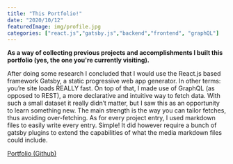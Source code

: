 ```yaml
---
title: "This Portfolio!​"
date: "2020/10/12"
featuredImage: img/profile.jpg
categories: ["react.js","gatsby.js","backend","frontend", "graphQL"]
---
```


**As a way of collecting previous projects and accomplishments I built this portfolio (yes, the one you're currently visiting).**

After doing some research I concluded that I would use the React.js based framework Gatsby, a static progressive web app generator. In other terms: you’re site loads REALLY fast. On top of that, I made use of GraphQL (as opposed to REST), a more declarative and intuitive way to fetch data. With such a small dataset it really didn’t matter, but I saw this as an opportunity to learn something new. The main strength is the way you can tailor fetches, thus avoiding over-fetching. As for every project entry, I used markdown files to easily write every entry. Simple! It did however require a bunch of gatsby plugins to extend the capabilities of what the media markdown files could include. 

[Portfolio (Github)](https://github.com/MangoGott/Portfolio/tree/local_portfolio)